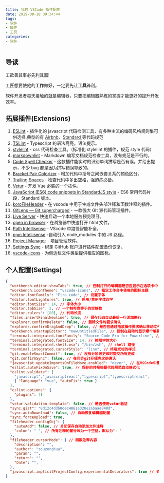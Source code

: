 ```yaml
---
title: 我的 VSCode 插件配置
date: 2019-08-18 09:34:44
tags:
- 软件
- 插件
- 工具
categories:
- 软件
---
```


## 导读

工欲善其事必先利其器!

工匠想要使他的**工作**做好，一定要先让**工具**锋利。

软件开发者每天接触的就是编辑器，只要把编辑器熟练的掌握才能更好的提升开发效率。

## 拓展插件(Extensions)

1.  [ESLint](https://marketplace.visualstudio.com/items?itemName=dbaeumer.vscode-eslint) - 插件化的 javascript 代码检测工具，有多种主流的编码风格规则集可供选择,典型的有 [Airbnb](https://link.juejin.im/?target=https%3A%2F%2Fwww.npmjs.com%2Fpackage%2Feslint-config-airbnb)、[Standard ](https://github.com/standard/eslint-config-standard) 等代码规范
2.  [TSLint](https://marketplace.visualstudio.com/items?itemName=ms-vscode.vscode-typescript-tslint-plugin) - Typescript 的语法高亮，语法提示。
3.  [stylelint](https://marketplace.visualstudio.com/items?itemName=shinnn.stylelint) - css 代码检查工具。（标准化 stylelint 的插件，规范 style 代码）
4.  [markdownlint](https://marketplace.visualstudio.com/items?itemName=DavidAnson.vscode-markdownlint) - Markdown 编写文档规范检查工具，没有规范是不行的。
5.  [Code Spell Checker](https://marketplace.visualstudio.com/items?itemName=streetsidesoftware.code-spell-checker) - 这款插件能实时的识别单词拼写是否有误，并给出提示，不少 bug 都是因为拼写错误导致的。
6.  [Bracket Pair Colorizer](https://marketplace.visualstudio.com/items?itemName=CoenraadS.bracket-pair-colorizer) - 增加代码中括号之间嵌套关系的颜色区分。
7.  [Trailing Spaces](https://marketplace.visualstudio.com/items?itemName=shardulm94.trailing-spaces) - 检查代码中多出空格，强迫症必备。
8.  [Vetur](https://marketplace.visualstudio.com/items?itemName=octref.vetur) - 开发 Vue 必装的一个插件。
9.  [JavaScript (ES6) code snippets in StandardJS style](https://marketplace.visualstudio.com/items?itemName=jmsv.JavaScriptSnippetsStandard) - ES6 常用代码片段，Standard 版本。
10.  [koroFileHeader](https://marketplace.visualstudio.com/items?itemName=OBKoro1.korofileheader) - 在 vscode 中用于生成文件头部注释和函数注释的插件。
11.  [GitLens — Git supercharged](https://marketplace.visualstudio.com/items?itemName=eamodio.gitlens) - 一款强大 GIt 源代码管理插件。
12.  [Live Server](https://marketplace.visualstudio.com/items?itemName=ritwickdey.LiveServer) - 快速启动一个本地服务预览项目。
13.  [open in browser]() - 在浏览器中快速打开 html 文件。
14.  [Path Intellisense](https://marketplace.visualstudio.com/items?itemName=christian-kohler.path-intellisense) - VScode 中路径智能补全。
15.  [npm Intellisense](https://marketplace.visualstudio.com/items?itemName=christian-kohler.npm-intellisense)  -自动引入 node_modules 中的 JS 路径。
16.  [Project Manager](https://marketplace.visualstudio.com/items?itemName=alefragnani.project-manager) - 项目管理软件。
17.  [Settings Sync](https://marketplace.visualstudio.com/items?itemName=Shan.code-settings-sync) - 绑定 GitHub 账户进行插件配置备份恢复。
18.  [vscode-icons](https://marketplace.visualstudio.com/items?itemName=vscode-icons-team.vscode-icons) - 为侧边栏文件类型提供相应的图标。


## 个人配置(Settings)

```json
{
  "workbench.editor.showTabs": true, // 控制打开的编辑器是否应显示在选项卡中
  "workbench.iconTheme": "vscode-icons", // 指定工作台中使用的图标主题
  "editor.fontFamily": "Fira code", // 设置字体
  "editor.fontLigatures": true, // 启用/禁用字体连字
  "editor.fontSize": 14, // 字体大小
  "editor.tabSize": 2, // 一个制符表等于的空格数
  "editor.rulers": [80], // 代码长度
  "files.insertFinalNewline": true, // 保存代码自动最后一行添加换行
  "explorer.confirmDelete": false, // 删除文件时要求确认
  "explorer.confirmDragAndDrop": false, // 是否应通过拖放操作要求确认移动文件和文件夹
  "workbench.startupEditor": "newUntitledFile", // 控制在启动时显示哪个编辑器，如果没有从前一个会话恢复。
  "terminal.integrated.fontFamily": "Source Code Pro for Powerline", // 终端设置字体
  "terminal.integrated.fontSize": 14, // 终端字体大小
  "terminal.integrated.shell.osx": "/bin/zsh", // shell 路径
  "terminal.integrated.cursorStyle": "line", // 终端光标的样式
  "git.enableSmartCommit": true, // 没有分阶段更改时提交所有更改
  "git.confirmSync": false, // 在同步git存储库之前确认
  "javascript.updateImportsOnFileMove.enabled": "never", // 在VSCode中重命名或移动文件时，启用/禁用导入路径的自动更新。需要在工作区中使用TypeScript 2.9或更高版本。
  "eslint.autoFixOnSave": true, // 保存的时候根据代码规范自动格式化
  "eslint.validate": [
    "javascript","javascriptreact","typescript","typescriptreact",
    { "language": "vue", "autoFix": true }
  ],
  "eslint.options": {
    "plugins": []
  },
  "vetur.validation.template": false, // 是否使用vetur验证
  "sync.gist": "8d12c4ddb0dec4861a328e2abaae840d",
  "sync.autoDownload": false, // 自动恢复编辑器配置
  "sync.forceUpload": true,
  "fileheader.configObj": {
    "autoAdd": false, // 关闭保存自动添加文件注释
    "colon": " ", // 所有注释的冒号改为一个空格，默认为": "
  },
  "fileheader.cursorMode": { // 函数注释内容
    "description": "",
    "author": "zouzonghua",
    "param": "",
    "return": "",
    "Date": "",
  },
  "javascript.implicitProjectConfig.experimentalDecorators": true // 关闭实验装饰器警告
}

```

